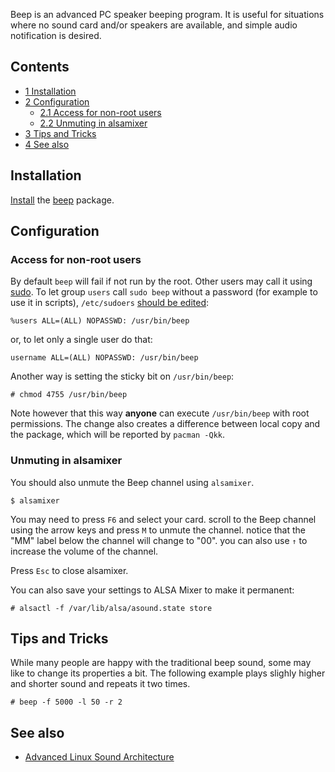 Beep is an advanced PC speaker beeping program. It is useful for situations where no sound card and/or speakers are available, and simple audio notification is desired.

## Contents

*   [1 Installation](#Installation)
*   [2 Configuration](#Configuration)
    *   [2.1 Access for non-root users](#Access_for_non-root_users)
    *   [2.2 Unmuting in alsamixer](#Unmuting_in_alsamixer)
*   [3 Tips and Tricks](#Tips_and_Tricks)
*   [4 See also](#See_also)

## Installation

[Install](/index.php/Install "Install") the [beep](https://www.archlinux.org/packages/?name=beep) package.

## Configuration

### Access for non-root users

By default `beep` will fail if not run by the root. Other users may call it using [sudo](/index.php/Sudo "Sudo"). To let group `users` call `sudo beep` without a password (for example to use it in scripts), `/etc/sudoers` [should be edited](/index.php/Sudo#Using_visudo "Sudo"):

```
%users ALL=(ALL) NOPASSWD: /usr/bin/beep

```

or, to let only a single user do that:

```
username ALL=(ALL) NOPASSWD: /usr/bin/beep

```

Another way is setting the sticky bit on `/usr/bin/beep`:

```
# chmod 4755 /usr/bin/beep

```

Note however that this way **anyone** can execute `/usr/bin/beep` with root permissions. The change also creates a difference between local copy and the package, which will be reported by `pacman -Qkk`.

### Unmuting in alsamixer

You should also unmute the Beep channel using `alsamixer`.

```
$ alsamixer

```

You may need to press `F6` and select your card. scroll to the Beep channel using the arrow keys and press `M` to unmute the channel. notice that the "MM" label below the channel will change to "00". you can also use `↑` to increase the volume of the channel.

Press `Esc` to close alsamixer.

You can also save your settings to ALSA Mixer to make it permanent:

```
# alsactl -f /var/lib/alsa/asound.state store

```

## Tips and Tricks

While many people are happy with the traditional beep sound, some may like to change its properties a bit. The following example plays slighly higher and shorter sound and repeats it two times.

```
# beep -f 5000 -l 50 -r 2

```

## See also

*   [Advanced Linux Sound Architecture](/index.php/Advanced_Linux_Sound_Architecture "Advanced Linux Sound Architecture")